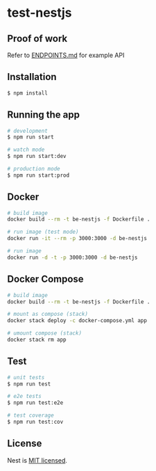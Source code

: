 # test-nestjs

## Proof of work
Refer to [ENDPOINTS.md](ENDPOINTS.md) for example API

## Installation

```bash
$ npm install
```

## Running the app

```bash
# development
$ npm run start

# watch mode
$ npm run start:dev

# production mode
$ npm run start:prod
```

## Docker

```bash
# build image
docker build --rm -t be-nestjs -f Dockerfile .

# run image (test mode)
docker run -it --rm -p 3000:3000 -d be-nestjs

# run image
docker run -d -t -p 3000:3000 -d be-nestjs
```

## Docker Compose

```bash
# build image
docker build --rm -t be-nestjs -f Dockerfile .

# mount as compose (stack)
docker stack deploy -c docker-compose.yml app

# umount compose (stack)
docker stack rm app
```

## Test

```bash
# unit tests
$ npm run test

# e2e tests
$ npm run test:e2e

# test coverage
$ npm run test:cov
```

## License

Nest is [MIT licensed](LICENSE).